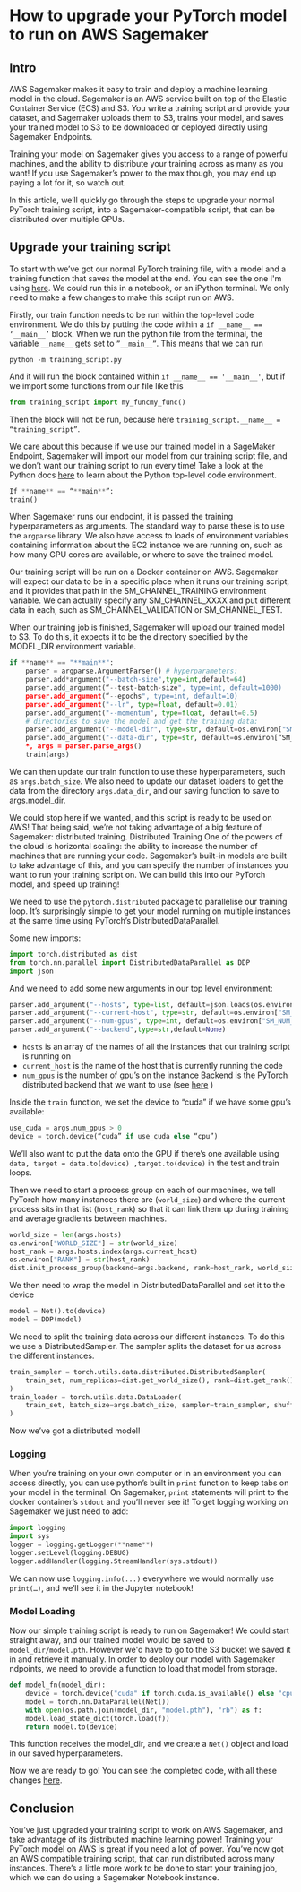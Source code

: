 # How to upgrade your PyTorch model to run on AWS Sagemaker

## Intro

AWS Sagemaker makes it easy to train and deploy a machine learning model in the cloud. Sagemaker is an AWS service built on top of the Elastic Container Service (ECS) and S3. You write a training script and provide your dataset, and Sagemaker uploads them to S3, trains your model, and saves your trained model to S3 to be downloaded or deployed directly using Sagemaker Endpoints.

Training your model on Sagemaker gives you access to a range of powerful machines, and the ability to distribute your training across as many as you want! If you use Sagemaker’s power to the max though, you may end up paying a lot for it, so watch out.

In this article, we’ll quickly go through the steps to upgrade your normal PyTorch training script, into a Sagemaker-compatible script, that can be distributed over multiple GPUs.

## Upgrade your training script

To start with we’ve got our normal PyTorch training file, with a model and a training function that saves the model at the end. You can see the one I'm using [here](https://github.com/aydin-utting/upgrade-pytorch-to-sagemaker-article/blob/main/normal_script.py). We could run this in a notebook, or an iPython terminal. We only need to make a few changes to make this script run on AWS.

Firstly, our train function needs to be run within the top-level code environment. We do this by putting the code within a `if __name__ == ‘__main__’` block. When we run the python file from the terminal, the variable `__name__` gets set to `”__main__”`. This means that we can run

```
python -m training_script.py
```

And it will run the block contained within `if __name__ == '__main__'`, but if we import some functions from our file like this

```python
from training_script import my_funcmy_func()
```

Then the block will not be run, because here `training_script.__name__ = “training_script”`.

We care about this because if we use our trained model in a SageMaker Endpoint, Sagemaker will import our model from our training script file, and we don’t want our training script to run every time! Take a look at the Python docs [here](https://docs.python.org/3/library/__main__.html) to learn about the Python top-level code environment.

```python
If **name** == “**main**”:
train()
```

When Sagemaker runs our endpoint, it is passed the training hyperparameters as arguments. The standard way to parse these is to use the `argparse` library. We also have access to loads of environment variables containing information about the EC2 instance we are running on, such as how many GPU cores are available, or where to save the trained model.

Our training script will be run on a Docker container on AWS. Sagemaker will expect our data to be in a specific place when it runs our training script, and it provides that path in the SM_CHANNEL_TRAINING environment variable. We can actually specify any SM_CHANNEL_XXXX and put different data in each, such as SM_CHANNEL_VALIDATION or SM_CHANNEL_TEST.

When our training job is finished, Sagemaker will upload our trained model to S3. To do this, it expects it to be the directory specified by the MODEL_DIR environment variable.

```python
if **name** == "**main**":
    parser = argparse.ArgumentParser() # hyperparameters:
    parser.add*argument("--batch-size",type=int,default=64)
    parser.add_argument(“--test-batch-size", type=int, default=1000)
    parser.add_argument(“--epochs", type=int, default=10)
    parser.add_argument("--lr", type=float, default=0.01)
    parser.add_argument("--momentum", type=float, default=0.5)
    # directories to save the model and get the training data:
    parser.add_argument("--model-dir", type=str, default=os.environ["SM_MODEL_DIR"])
    parser.add_argument("--data-dir", type=str, default=os.environ[“SM_CHANNEL_TRAINING"])
    *, args = parser.parse_args()
    train(args)
```

We can then update our train function to use these hyperparameters, such as `args.batch_size`. We also need to update our dataset loaders to get the data from the directory `args.data_dir`, and our saving function to save to args.model_dir.

We could stop here if we wanted, and this script is ready to be used on AWS! That being said, we’re not taking advantage of a big feature of Sagemaker: distributed training.
Distributed Training
One of the powers of the cloud is horizontal scaling: the ability to increase the number of machines that are running your code. Sagemaker’s built-in models are built to take advantage of this, and you can specify the number of instances you want to run your training script on. We can build this into our PyTorch model, and speed up training!

We need to use the `pytorch.distributed` package to parallelise our training loop. It’s surprisingly simple to get your model running on multiple instances at the same time using PyTorch’s DistributedDataParallel.

Some new imports:

```python
import torch.distributed as dist
from torch.nn.parallel import DistributedDataParallel as DDP
import json
```

And we need to add some new arguments in our top level environment:

```python
parser.add_argument("--hosts", type=list, default=json.loads(os.environ["SM_HOSTS"]))
parser.add_argument("--current-host", type=str, default=os.environ["SM_CURRENT_HOST"])
parser.add_argument("--num-gpus", type=int, default=os.environ["SM_NUM_GPUS"])
parser.add_argument("--backend",type=str,default=None)
```

- `hosts` is an array of the names of all the instances that our training script is running on
- `current_host` is the name of the host that is currently running the code
- `num_gpus` is the number of gpu’s on the instance
  Backend is the PyTorch distributed backend that we want to use (see [here](https://pytorch.org/docs/stable/distributed.html) )

Inside the `train` function, we set the device to “cuda” if we have some gpu’s available:

```python
use_cuda = args.num_gpus > 0
device = torch.device(“cuda” if use_cuda else “cpu”)
```

We’ll also want to put the data onto the GPU if there’s one available using `data, target = data.to(device) ,target.to(device)` in the test and train loops.

Then we need to start a process group on each of our machines, we tell PyTorch how many instances there are (`world_size`) and where the current process sits in that list (`host_rank`) so that it can link them up during training and average gradients between machines.

```python
world_size = len(args.hosts)
os.environ["WORLD_SIZE"] = str(world_size)
host_rank = args.hosts.index(args.current_host)
os.environ["RANK"] = str(host_rank)
dist.init_process_group(backend=args.backend, rank=host_rank, world_size=world_size)
```

We then need to wrap the model in DistributedDataParallel and set it to the device

```python
model = Net().to(device)
model = DDP(model)
```

We need to split the training data across our different instances. To do this we use a DistributedSampler. The sampler splits the dataset for us across the different instances.

```python
train_sampler = torch.utils.data.distributed.DistributedSampler(
    train_set, num_replicas=dist.get_world_size(), rank=dist.get_rank()
)
train_loader = torch.utils.data.DataLoader(
    train_set, batch_size=args.batch_size, sampler=train_sampler, shuffle=False
)
```

Now we’ve got a distributed model!

### Logging

When you’re training on your own computer or in an environment you can access directly, you can use python’s built in `print` function to keep tabs on your model in the terminal. On Sagemaker, `print` statements will print to the docker container’s `stdout` and you’ll never see it! To get logging working on Sagemaker we just need to add:

```python
import logging
import sys
logger = logging.getLogger(**name**)
logger.setLevel(logging.DEBUG)
logger.addHandler(logging.StreamHandler(sys.stdout))
```

We can now use `logging.info(...)` everywhere we would normally use `print(…)`, and we’ll see it in the Jupyter notebook!

### Model Loading

Now our simple training script is ready to run on Sagemaker! We could start straight away, and our trained model would be saved to `model_dir/model.pth`. However we'd have to go to the S3 bucket we saved it in and retrieve it manually. In order to deploy our model with Sagemaker ndpoints, we need to provide a function to load that model from storage.

```python
def model_fn(model_dir):
    device = torch.device("cuda" if torch.cuda.is_available() else "cpu")
    model = torch.nn.DataParallel(Net())
    with open(os.path.join(model_dir, "model.pth"), "rb") as f:
    model.load_state_dict(torch.load(f))
    return model.to(device)
```

This function receives the model_dir, and we create a `Net()` object and load in our saved hyperparameters.

Now we are ready to go! You can see the completed code, with all these changes [here](https://github.com/aydin-utting/upgrade-pytorch-to-sagemaker-article/blob/main/normal_script.py).

## Conclusion

You’ve just upgraded your training script to work on AWS Sagemaker, and take advantage of its distributed machine learning power!
Training your PyTorch model on AWS is great if you need a lot of power. You’ve now got an AWS compatible training script, that can run distributed across many instances. There’s a little more work to be done to start your training job, which we can do using a Sagemaker Notebook instance.
